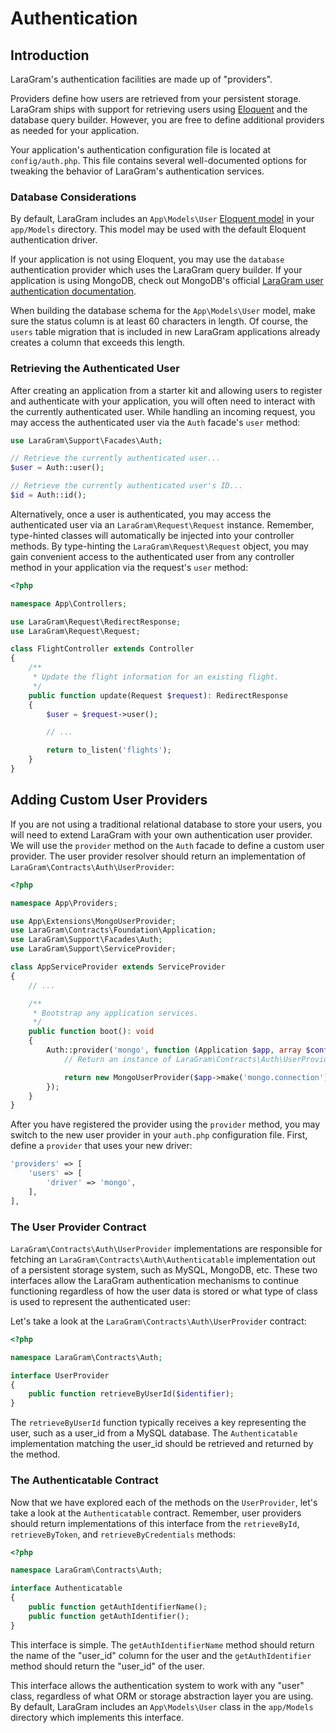 # Authentication

<a name="introduction"></a>
## Introduction

LaraGram's authentication facilities are made up of "providers".

Providers define how users are retrieved from your persistent storage. LaraGram ships with support for retrieving users using [Eloquent](/eloquent.md) and the database query builder. However, you are free to define additional providers as needed for your application.

Your application's authentication configuration file is located at `config/auth.php`. This file contains several well-documented options for tweaking the behavior of LaraGram's authentication services.

<a name="introduction-database-considerations"></a>
### Database Considerations

By default, LaraGram includes an `App\Models\User` [Eloquent model](/eloquent.md) in your `app/Models` directory. This model may be used with the default Eloquent authentication driver.

If your application is not using Eloquent, you may use the `database` authentication provider which uses the LaraGram query builder. If your application is using MongoDB, check out MongoDB's official [LaraGram user authentication documentation](https://www.mongodb.com/docs/drivers/php/laragram-mongodb/current/user-authentication/).

When building the database schema for the `App\Models\User` model, make sure the status column is at least 60 characters in length. Of course, the `users` table migration that is included in new LaraGram applications already creates a column that exceeds this length.


<a name="retrieving-the-authenticated-user"></a>
### Retrieving the Authenticated User

After creating an application from a starter kit and allowing users to register and authenticate with your application, you will often need to interact with the currently authenticated user. While handling an incoming request, you may access the authenticated user via the `Auth` facade's `user` method:

```php
use LaraGram\Support\Facades\Auth;

// Retrieve the currently authenticated user...
$user = Auth::user();

// Retrieve the currently authenticated user's ID...
$id = Auth::id();
```

Alternatively, once a user is authenticated, you may access the authenticated user via an `LaraGram\Request\Request` instance. Remember, type-hinted classes will automatically be injected into your controller methods. By type-hinting the `LaraGram\Request\Request` object, you may gain convenient access to the authenticated user from any controller method in your application via the request's `user` method:

```php
<?php

namespace App\Controllers;

use LaraGram\Request\RedirectResponse;
use LaraGram\Request\Request;

class FlightController extends Controller
{
    /**
     * Update the flight information for an existing flight.
     */
    public function update(Request $request): RedirectResponse
    {
        $user = $request->user();

        // ...

        return to_listen('flights');
    }
}
```

<a name="adding-custom-user-providers"></a>
## Adding Custom User Providers

If you are not using a traditional relational database to store your users, you will need to extend LaraGram with your own authentication user provider. We will use the `provider` method on the `Auth` facade to define a custom user provider. The user provider resolver should return an implementation of `LaraGram\Contracts\Auth\UserProvider`:

```php
<?php

namespace App\Providers;

use App\Extensions\MongoUserProvider;
use LaraGram\Contracts\Foundation\Application;
use LaraGram\Support\Facades\Auth;
use LaraGram\Support\ServiceProvider;

class AppServiceProvider extends ServiceProvider
{
    // ...

    /**
     * Bootstrap any application services.
     */
    public function boot(): void
    {
        Auth::provider('mongo', function (Application $app, array $config) {
            // Return an instance of LaraGram\Contracts\Auth\UserProvider...

            return new MongoUserProvider($app->make('mongo.connection'));
        });
    }
}
```

After you have registered the provider using the `provider` method, you may switch to the new user provider in your `auth.php` configuration file. First, define a `provider` that uses your new driver:

```php
'providers' => [
    'users' => [
        'driver' => 'mongo',
    ],
],
```

<a name="the-user-provider-contract"></a>
### The User Provider Contract

`LaraGram\Contracts\Auth\UserProvider` implementations are responsible for fetching an `LaraGram\Contracts\Auth\Authenticatable` implementation out of a persistent storage system, such as MySQL, MongoDB, etc. These two interfaces allow the LaraGram authentication mechanisms to continue functioning regardless of how the user data is stored or what type of class is used to represent the authenticated user:

Let's take a look at the `LaraGram\Contracts\Auth\UserProvider` contract:

```php
<?php

namespace LaraGram\Contracts\Auth;

interface UserProvider
{
    public function retrieveByUserId($identifier);
}
```

The `retrieveByUserId` function typically receives a key representing the user, such as a user_id from a MySQL database. The `Authenticatable` implementation matching the user_id should be retrieved and returned by the method.

<a name="the-authenticatable-contract"></a>
### The Authenticatable Contract

Now that we have explored each of the methods on the `UserProvider`, let's take a look at the `Authenticatable` contract. Remember, user providers should return implementations of this interface from the `retrieveById`, `retrieveByToken`, and `retrieveByCredentials` methods:

```php
<?php

namespace LaraGram\Contracts\Auth;

interface Authenticatable
{
    public function getAuthIdentifierName();
    public function getAuthIdentifier();
}
```

This interface is simple. The `getAuthIdentifierName` method should return the name of the "user_id" column for the user and the `getAuthIdentifier` method should return the "user_id" of the user.

This interface allows the authentication system to work with any "user" class, regardless of what ORM or storage abstraction layer you are using. By default, LaraGram includes an `App\Models\User` class in the `app/Models` directory which implements this interface.
